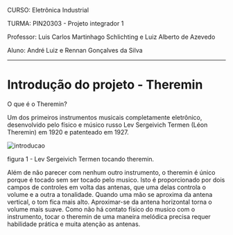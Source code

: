 CURSO: Eletrônica Industrial

TURMA: PIN20303 - Projeto integrador 1

Professor: Luis Carlos Martinhago Schlichting e Luiz Alberto de Azevedo

Aluno: André Luiz e Rennan Gonçalves da Silva

-----------

# Introdução do projeto - Theremin 

O que é o Theremin?

Um dos primeiros instrumentos musicais completamente eletrônico, desenvolvido pelo físico e músico russo Lev Sergeivich Termen (Léon Theremin) em 1920 e patenteado em 1927. 

![introducao](1-Introdução/introducao.png)

figura 1 - Lev Sergeivich Termen tocando theremin.

Além de não parecer com nenhum outro instrumento, o theremin é único porque é tocado sem ser tocado pelo musico. Isto é proporcionado por dois campos de controles em volta das antenas, que uma delas controla o volume e a outra a tonalidade. Quando uma mão se aproxima da antena vertical, o tom fica mais alto. Aproximar-se da antena horizontal torna o volume mais suave. Como não há contato físico do musico com o instrumento, tocar o theremin de uma maneira melódica precisa requer habilidade prática e muita atenção as antenas. 

